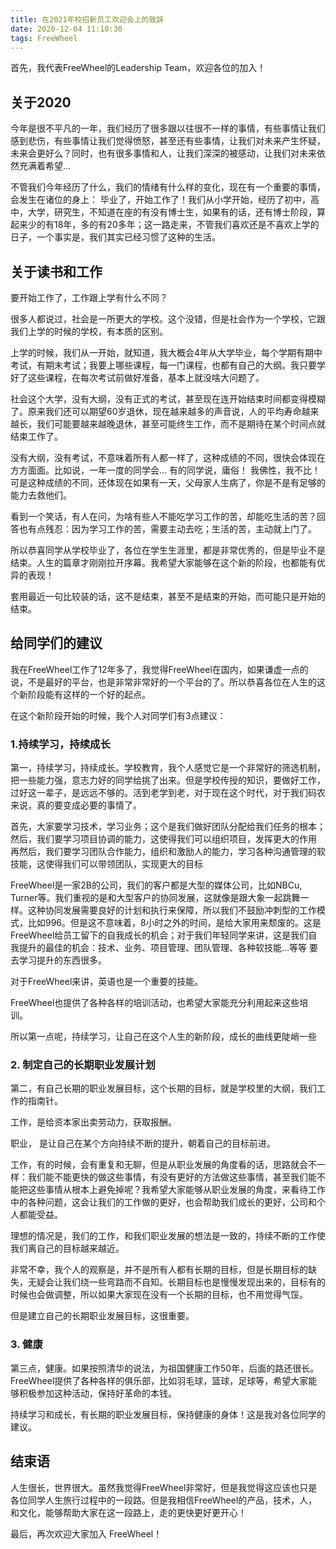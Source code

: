 ```yaml
---
title: 在2021年校招新员工欢迎会上的致辞
date: 2020-12-04 11:10:30
tags: FreeWheel
---
```


首先，我代表FreeWheel的Leadership Team，欢迎各位的加入！

## 关于2020

今年是很不平凡的一年，我们经历了很多跟以往很不一样的事情，有些事情让我们感到悲伤，有些事情让我们觉得愤怒，甚至还有些事情，让我们对未来产生怀疑，未来会更好么？同时，也有很多事情和人，让我们深深的被感动，让我们对未来依然充满着希望…

不管我们今年经历了什么，我们的情绪有什么样的变化，现在有一个重要的事情，会发生在诸位的身上： 毕业了，开始工作了！我们从小学开始，经历了初中，高中，大学，研究生，不知道在座的有没有博士生，如果有的话，还有博士阶段，算起来少的有18年，多的有20多年；这一路走来，不管我们喜欢还是不喜欢上学的日子，一个事实是，我们其实已经习惯了这种的生活。

## 关于读书和工作

要开始工作了，工作跟上学有什么不同？

很多人都说过，社会是一所更大的学校。这个没错，但是社会作为一个学校，它跟我们上学的时候的学校，有本质的区别。

上学的时候，我们从一开始，就知道，我大概会4年从大学毕业，每个学期有期中考试，有期末考试；我要上哪些课程，每一门课程，也都有自己的大纲。我只要学好了这些课程，在每次考试前做好准备，基本上就没啥大问题了。

社会这个大学，没有大纲，没有正式的考试，甚至现在连开始结束时间都变得模糊了。原来我们还可以期望60岁退休，现在越来越多的声音说，人的平均寿命越来越长，我们可能要越来越晚退休，甚至可能终生工作，而不是期待在某个时间点就结束工作了。

没有大纲，没有考试，不意味着所有人都一样了，这种成绩的不同，很快会体现在方方面面。比如说，一年一度的同学会… 有的同学说，庸俗！ 我佛性，我不比！可是这种成绩的不同，还体现在如果有一天，父母家人生病了，你是不是有足够的能力去救他们。

看到一个笑话，有人在问，为啥有些人不能吃学习工作的苦，却能吃生活的苦？回答也有点残忍：因为学习工作的苦，需要主动去吃；生活的苦，主动就上门了。

所以恭喜同学从学校毕业了，各位在学生生涯里，都是非常优秀的，但是毕业不是结束。人生的篇章才刚刚拉开序幕。我希望大家能够在这个新的阶段，也都能有优异的表现！

套用最近一句比较装的话，这不是结束，甚至不是结束的开始，而可能只是开始的结束。


## 给同学们的建议

我在FreeWheel工作了12年多了，我觉得FreeWheel在国内，如果谦虚一点的说，不是最好的平台，也是非常非常好的一个平台的了。所以恭喜各位在人生的这个新阶段能有这样的一个好的起点。

在这个新阶段开始的时候，我个人对同学们有3点建议：

### 1.持续学习，持续成长

第一，持续学习，持续成长。学校教育，我个人感觉它是一个非常好的筛选机制，把一些能力强，意志力好的同学给挑了出来。但是学校传授的知识，要做好工作，过好这一辈子，是远远不够的。活到老学到老，对于现在这个时代，对于我们码农来说，真的要变成必要的事情了。

首先，大家要学习技术，学习业务；这个是我们做好团队分配给我们任务的根本；
然后，我们要学习项目协调的能力，这使得我们可以组织项目，发挥更大的作用
再然后，我们要学习团队合作能力，组织和激励人的能力，学习各种沟通管理的软技能，这使得我们可以带领团队，实现更大的目标

FreeWheel是一家2B的公司，我们的客户都是大型的媒体公司，比如NBCu, Turner等。我们重视的是和大型客户的协同发展，这就像是跟大象一起跳舞一样。这种协同发展需要良好的计划和执行来保障，所以我们不鼓励冲刺型的工作模式，比如996。但是这不意味着，8小时之外的时间，是给大家用来颓废的。这是FreeWheel给员工留下的自我成长的机会；对于我们年轻同学来讲，这是我们自我提升的最佳的机会：技术、业务、项目管理、团队管理、各种软技能…等等 要去学习提升的东西很多。

对于FreeWheel来讲，英语也是一个重要的技能。

FreeWheel也提供了各种各样的培训活动，也希望大家能充分利用起来这些培训。

所以第一点呢，持续学习，让自己在这个人生的新阶段，成长的曲线更陡峭一些

### 2. 制定自己的长期职业发展计划

第二，有自己长期的职业发展目标，这个长期的目标，就是学校里的大纲，我们工作的指南针。

工作，是给资本家出卖劳动力，获取报酬。

职业， 是让自己在某个方向持续不断的提升，朝着自己的目标前进。

工作，有的时候，会有重复和无聊，但是从职业发展的角度看的话，思路就会不一样：我们能不能更快的做这些事情，有没有更好的方法做这些事情，甚至我们能不能把这些事情从根本上避免掉呢？我希望大家能够从职业发展的角度，来看待工作中的各种问题，这会让我们的工作做的更好，也会帮助我们成长的更好，公司和个人都能受益。

理想的情况是，我们的工作，和我们职业发展的想法是一致的，持续不断的工作使我们离自己的目标越来越近。

非常不幸，我个人的观察是，并不是所有人都有长期的目标，但是长期目标的缺失，无疑会让我们绕一些弯路而不自知。长期目标也是慢慢发现出来的，目标有的时候也会做调整，所以如果大家现在没有一个长期的目标，也不用觉得气馁。

但是建立自己的长期职业发展目标，这很重要。

### 3. 健康

第三点，健康。如果按照清华的说法，为祖国健康工作50年，后面的路还很长。 FreeWheel提供了各种各样的俱乐部，比如羽毛球，篮球，足球等，希望大家能够积极参加这种活动，保持好革命的本钱。

持续学习和成长，有长期的职业发展目标，保持健康的身体！这是我对各位同学的建议。

## 结束语

人生很长，世界很大。虽然我觉得FreeWheel非常好，但是我觉得这应该也只是各位同学人生旅行过程中的一段路。但是我相信FreeWheel的产品，技术，人，和文化，能够帮助大家在这一段路上，走的更快更好更开心！

最后，再次欢迎大家加入 FreeWheel！

